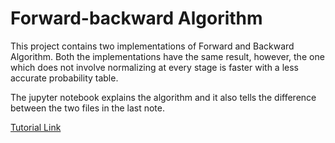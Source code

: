 # Forward-backward Algorithm 

This project contains two implementations of Forward and Backward Algorithm. Both the implementations have the same result, however, the one which does not involve normalizing at every stage is faster with a less accurate probability table.

The jupyter notebook explains the algorithm and it also tells the difference between the two files in the last note. 

[Tutorial Link](https://github.com/prateek22sri/forward_backward_algorithm/blob/master/forward_backward.ipynb)
